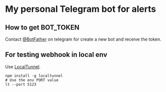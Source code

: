 # My personal Telegram bot for alerts

## How to get BOT_TOKEN

Contact [@BotFather](http://telegram.me/BotFather) on telegram for create a new bot and receive the token.

## For testing webhook in local env

Use [LocalTunnel](https://github.com/localtunnel/localtunnel).

```
npm install -g localtunnel
# Use the env PORT value
lt --port 5123
```
